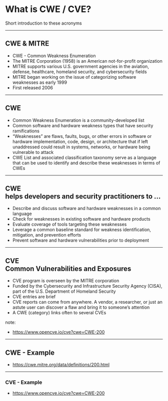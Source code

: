 # What is CWE / CVE?

Short introduction to these acronyms

---
<!-- .slide: data-background-image="./content/images/mitre.jpg" data-background-size="15%" data-background-position="right 2% top 2%"-->
## CWE & MITRE

- CWE - Common Weakness Enumeration
- The MITRE Corporation (1958) is an American not-for-profit organization<!-- .element: style="font-size:0.9em"-->
- MITRE supports various U.S. government agencies in the aviation, defense, healthcare, homeland security, and cybersecurity fields<!-- .element: style="font-size:0.9em"-->
- MITRE began working on the issue of categorizing software weaknesses as early 1999
- First released 2006<!-- .element: style="font-size:0.9em"-->

---
## CWE

- Common Weakness Enumeration is a community-developed list<!-- .element: style="font-size:0.9em"-->
- Common software and hardware weakness types that have security ramifications
- “Weaknesses” are flaws, faults, bugs, or other errors in software or hardware implementation, code, design, or architecture that if left unaddressed could result in systems, networks, or hardware being vulnerable to attack<!-- .element: style="font-size:0.9em"-->
- CWE List and associated classification taxonomy serve as a language that can be used to identify and describe these weaknesses in terms of CWEs<!-- .element: style="font-size:0.9em"-->

---
## CWE<br>helps developers and security practitioners to ...

- Describe and discuss software and hardware weaknesses in a common language
- Check for weaknesses in existing software and hardware products
- Evaluate coverage of tools targeting these weaknesses
- Leverage a common baseline standard for weakness identification, mitigation, and prevention efforts
- Prevent software and hardware vulnerabilities prior to deployment

---
## CVE<br>Common Vulnerabilities and Exposures

- CVE program is overseen by the MITRE corporation<!-- .element: style="font-size:0.9em"-->
- Funded by the Cybersecurity and Infrastructure Security Agency (CISA), part of the U.S. Department of Homeland Security<!-- .element: style="font-size:0.9em"-->
- CVE entries are brief<!-- .element: style="font-size:0.9em"-->
- CVE reports can come from anywhere. A vendor, a researcher, or just an astute user can discover a flaw and bring it to someone’s attention<!-- .element: style="font-size:0.9em"-->
- A CWE (category) links often to several CVEs<!-- .element: style="font-size:0.9em"-->

note:

- https://www.opencve.io/cve?cwe=CWE-200

---
## CWE - Example

- https://cwe.mitre.org/data/definitions/200.html

---
### CVE - Example

- https://www.opencve.io/cve?cwe=CWE-200
